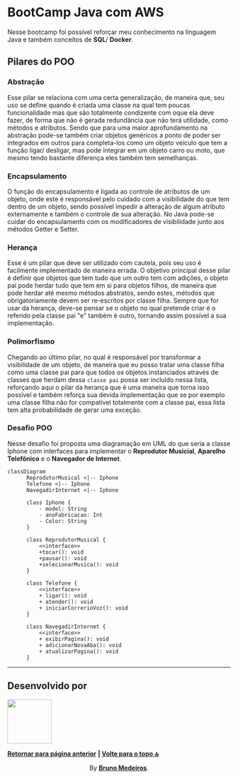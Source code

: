 # BootCamp Java com AWS

Nesse bootcamp foi possível reforçar meu conhecimento na linguagem Java e também conceitos de **SQL**/ **Docker**.

## Pilares do POO

### Abstração

Esse pilar se relaciona com uma certa generalização, de maneira que, seu uso se define quando é criada uma classe na qual tem poucas funcionalidade mas que são totalmente condizente com oque ela deve fazer, de forma que não é gerada redundância que não terá utilidade, como métodos e atributos. Sendo que para uma maior aprofundamento na abstração pode-se também criar objetos genéricos a ponto de poder ser integrados em outros para completa-los como um objeto veículo que tem a função ligar/ desligar, mas pode integrar em um objeto carro ou moto, que mesmo tendo bastante diferença eles também tem semelhanças.

### Encapsulamento

O função do encapsulamento é ligada ao controle de atributos de um objeto, onde este é responsável pelo cuidado com a visibilidade do que tem dentro de um objeto, sendo possível impedir a alteração de algum atributo externamente e também o controle de sua alteração. No Java pode-se cuidar do encapsulamento com os modificadores de visibilidade junto aos métodos Getter e Setter.

### Herança

Esse é um pilar que deve ser utilizado com cautela, pois seu uso é facilmente implementado de maneira errada. O objetivo principal desse pilar é definir que objetos que tem tudo que um outro tem com adições, o objeto pai pode herdar tudo que tem em si para objetos filhos, de maneira que pode herdar até mesmo métodos abstratos, sendo estes, métodos que obrigatoriamente devem ser re-escritos por classe filha. Sempre que for usar da herança, deve-se pensar se o objeto no qual pretende criar é o referido pela classe pai "e" também é outro, tornando assim possível a sua implementação.

### Polimorfismo

Chegando ao último pilar, no qual é responsável por transformar a visibilidade de um objeto, de maneira que eu posso tratar uma classe filha como uma classe pai para que todos os objetos instanciados através de classes que herdam dessa `classe pai` possa ser incluído nessa lista, reforçando aqui o pilar da herança que é uma maneira que torna isso possível e também reforça sua devida implementação que se por exemplo uma classe filha não for compatível totalmente com a classe pai, essa lista tem alta probabilidade de gerar uma exceção.

### Desafio POO

Nesse desafio foi proposta uma diagramação em UML do que seria a classe Iphone com interfaces para implementar o **Reprodutor Musicial**, **Aparelho Telefônico** e o **Navegador de Internet**.

```mermaid
classDiagram
      ReprodutorMusical <|-- Iphone
      Telefone <|-- Iphone
      NavegadirInternet <|-- Iphone

      class Iphone {
          - model: String
          - anoFabricacao: Int
          - Color: String
      }

      class ReprodutorMusical {
          <<interface>>
          +tocar(): void
          +pausar(): void
          +selecionarMusica(): void
      }

      class Telefone {
          <<interface>>
          + ligar(): void
          + atender(): void
          + iniciarCorrerioVoz(): void
      }

      class NavegadirInternet {
          <<interface>>
          + exibirPagina(): void
          + adicionarNovaAba(): void
          + atualizarPagina(): void
      }
```

---

## Desenvolvido por

[<img width="100px" src="https://avatars.githubusercontent.com/u/100999610" />](https://github.com/BrunoMedeiros14 'Perfil no GitHub (BrunoMedeiros)')

**[Retornar para página anterior](../README.md)**
<strong> | <a href="#top">Volte para o topo 🔝</a> </strong>

<p align="center">By <strong><a href="https://github.com/BrunoMedeiros14">Bruno Medeiros</a></strong>.</p>
